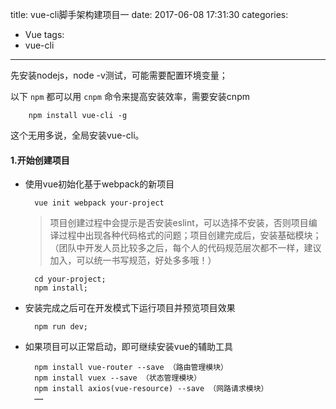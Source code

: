 title: vue-cli脚手架构建项目一
date: 2017-06-08 17:31:30
categories:
- Vue
tags:
- vue-cli
---

先安装nodejs，node -v测试，可能需要配置环境变量；

以下 `npm` 都可以用 `cnpm` 命令来提高安装效率，需要安装cnpm

        npm install vue-cli -g

这个无用多说，全局安装vue-cli。
<!-- more -->

#### 1.开始创建项目

* 使用vue初始化基于webpack的新项目

        vue init webpack your-project

    >项目创建过程中会提示是否安装eslint，可以选择不安装，否则项目编译过程中出现各种代码格式的问题；项目创建完成后，安装基础模块；（团队中开发人员比较多之后，每个人的代码规范层次都不一样，建议加入，可以统一书写规范，好处多多哦！）

        cd your-project;
        npm install;

* 安装完成之后可在开发模式下运行项目并预览项目效果

        npm run dev;

* 如果项目可以正常启动，即可继续安装vue的辅助工具

        npm install vue-router --save （路由管理模块）
        npm install vuex --save （状态管理模块）
        npm install axios(vue-resource) --save （网路请求模块）
        ……

